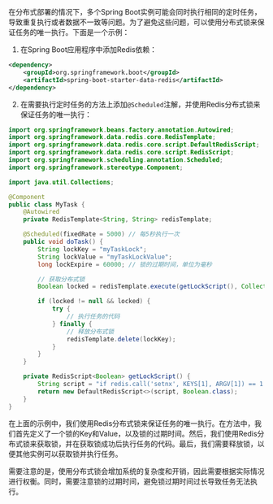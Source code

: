 在分布式部署的情况下，多个Spring Boot实例可能会同时执行相同的定时任务，导致重复执行或者数据不一致等问题。为了避免这些问题，可以使用分布式锁来保证任务的唯一执行。下面是一个示例：

1. 在Spring Boot应用程序中添加Redis依赖：

```xml
<dependency>
    <groupId>org.springframework.boot</groupId>
    <artifactId>spring-boot-starter-data-redis</artifactId>
</dependency>
```

2. 在需要执行定时任务的方法上添加`@Scheduled`注解，并使用Redis分布式锁来保证任务的唯一执行：

```java
import org.springframework.beans.factory.annotation.Autowired;
import org.springframework.data.redis.core.RedisTemplate;
import org.springframework.data.redis.core.script.DefaultRedisScript;
import org.springframework.data.redis.core.script.RedisScript;
import org.springframework.scheduling.annotation.Scheduled;
import org.springframework.stereotype.Component;

import java.util.Collections;

@Component
public class MyTask {
    @Autowired
    private RedisTemplate<String, String> redisTemplate;

    @Scheduled(fixedRate = 5000) // 每5秒执行一次
    public void doTask() {
        String lockKey = "myTaskLock";
        String lockValue = "myTaskLockValue";
        long lockExpire = 60000; // 锁的过期时间，单位为毫秒

        // 获取分布式锁
        Boolean locked = redisTemplate.execute(getLockScript(), Collections.singletonList(lockKey), lockValue, lockExpire);

        if (locked != null && locked) {
            try {
                // 执行任务的代码
            } finally {
                // 释放分布式锁
                redisTemplate.delete(lockKey);
            }
        }
    }

    private RedisScript<Boolean> getLockScript() {
        String script = "if redis.call('setnx', KEYS[1], ARGV[1]) == 1 then return redis.call('pexpire', KEYS[1], ARGV[2]) else return 0 end";
        return new DefaultRedisScript<>(script, Boolean.class);
    }
}
```

在上面的示例中，我们使用Redis分布式锁来保证任务的唯一执行。在方法中，我们首先定义了一个锁的Key和Value，以及锁的过期时间。然后，我们使用Redis分布式锁来获取锁，并在获取锁成功后执行任务的代码。最后，我们需要释放锁，以便其他实例可以获取锁并执行任务。

需要注意的是，使用分布式锁会增加系统的复杂度和开销，因此需要根据实际情况进行权衡。同时，需要注意锁的过期时间，避免锁过期时间过长导致任务无法执行。